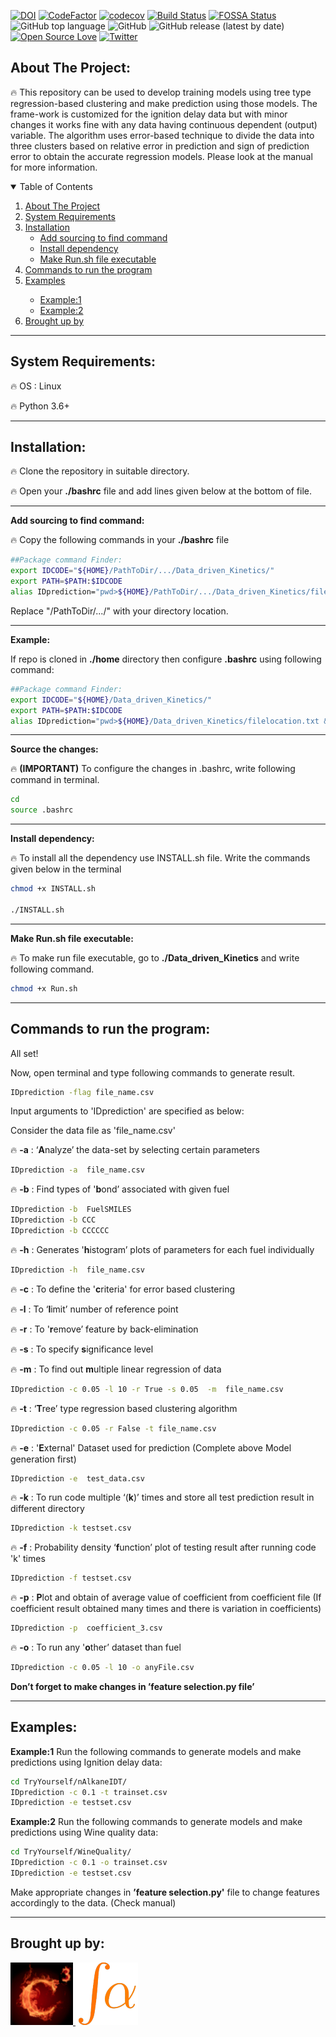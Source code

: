 [![DOI](https://zenodo.org/badge/DOI/10.5281/zenodo.5774617.svg)](https://doi.org/10.5281/zenodo.5774617)
[![CodeFactor](https://www.codefactor.io/repository/github/computational-chemistry-and-combustion/datadrivenidt/badge/main)](https://www.codefactor.io/repository/github/computational-chemistry-and-combustion/datadrivenidt/overview/main)
[![codecov](https://codecov.io/gh/Computational-Chemistry-and-Combustion/DataDrivenIDT/branch/main/graph/badge.svg?token=N83D9RS9HQ)](https://codecov.io/gh/Computational-Chemistry-and-Combustion/DataDrivenIDT)
[![Build Status](https://app.travis-ci.com/Computational-Chemistry-and-Combustion/DataDrivenIDT.svg?branch=main)](https://app.travis-ci.com/Computational-Chemistry-and-Combustion/DataDrivenIDT)
[![FOSSA Status](https://app.fossa.com/api/projects/git%2Bgithub.com%2FComputational-Chemistry-and-Combustion%2FData_driven_Kinetics.svg?type=shield)](https://app.fossa.com/projects/git%2Bgithub.com%2FComputational-Chemistry-and-Combustion%2FData_driven_Kinetics?ref=badge_shield)
![GitHub top language](https://img.shields.io/github/languages/top/Computational-Chemistry-and-Combustion/DataDrivenIDT)
![GitHub](https://img.shields.io/github/license/Computational-Chemistry-and-Combustion/DataDrivenIDT)
![GitHub release (latest by date)](https://img.shields.io/github/v/release/Computational-Chemistry-and-Combustion/DataDrivenIDT)
[![Open Source Love](https://img.shields.io/badge/Open-source-%3C3)](https://img.shields.io/badge/Open-source-%3C3)
[![Twitter](https://img.shields.io/twitter/url?style=social&url=https%3A%2F%2Fgithub.com%2FComputational-Chemistry-and-Combustion%2FDataDrivenIDT)](https://twitter.com/intent/tweet?text=Are\+you\+working\+with\+regression?\+Try\+out\+clustering-based\+regression\+algorithm:&url=https%3A%2F%2Fgithub.com%2FComputational-Chemistry-and-Combustion%2FDataDrivenIDT)


## About The Project:

:fire:  This repository can be used to develop training models using tree type regression-based clustering and make prediction using those models. The frame-work is customized for the ignition delay  data but with minor changes it works fine with any data having continuous dependent (output) variable. The algorithm uses error-based technique to divide the data into three clusters based on relative error in prediction and sign of prediction error to obtain the accurate regression models. Please look at the manual for more information.

<!-- TABLE OF CONTENTS -->
<details open="open">
  <summary>Table of Contents</summary>
  <ol>
    <li>
      <a href="#about-the-project">About The Project</a>
    </li>
    <li>
      <a href="#system-Requirements">System Requirements<a>
    </li>
    <li>
	<a href="#installation">Installation</a>
      <ul>
        <li><a href="#add-sourcing-to-find-command">Add sourcing to find command<a></li>
        <li><a href="#Install-dependency">Install dependency<a></li>
        <li><a href="#make-run.sh-file-executable">Make Run.sh file executable<a></li>
      </ul>
    </li>
    <li><a href="#commands-to-run-the-program">Commands to run the program</a></li>
    <li><a href="#examples">Examples</a></li>
    <ul>
        <li>    <a href="#example-1">Example:1<a></li>
        <li>    <a href="#example-2">Example:2<a></li>
      </ul>
    <li><a href="#brought-up-by">Brought up by</a></li>
  </ol>
</details>

---
## System Requirements:

:fire:  OS : Linux

:fire:  Python 3.6+

---
## Installation:

:fire:  Clone the repository in suitable directory.

:fire:  Open your **./bashrc** file and add lines given below at the bottom of file.


---
**Add sourcing to find command:**

:fire:  Copy the following commands in your **./bashrc** file 

```sh
##Package command Finder:
export IDCODE="${HOME}/PathToDir/.../Data_driven_Kinetics/"
export PATH=$PATH:$IDCODE
alias IDprediction="pwd>${HOME}/PathToDir/.../Data_driven_Kinetics/filelocation.txt && Run.sh"
```
Replace "/PathToDir/.../" with your directory location.

--- 
**Example:**

If repo is cloned in **./home** directory then configure **.bashrc** using following command:


```sh
##Package command Finder:
export IDCODE="${HOME}/Data_driven_Kinetics/"
export PATH=$PATH:$IDCODE
alias IDprediction="pwd>${HOME}/Data_driven_Kinetics/filelocation.txt && Run.sh"
```
---
**Source the changes:**

:fire:  **(IMPORTANT)** To configure the changes in .bashrc, write following command in terminal.

```sh
cd
source .bashrc
```
---
**Install dependency:**

:fire:  To install all the dependency use INSTALL.sh file. Write the commands given below in the terminal

```sh
chmod +x INSTALL.sh

./INSTALL.sh
```
 
 ---
**Make Run.sh file executable:**

:fire:  To make run file executable, go to **./Data_driven_Kinetics** and write following command.

```sh
chmod +x Run.sh
```
 

---

## Commands to run the program:

All set!

Now, open terminal and type following commands to generate result.

```sh
IDprediction -flag file_name.csv
```

Input arguments to 'IDprediction' are specified as below:

Consider the data file as 'file_name.csv'


:fire:  **-a** : ‘**A**nalyze’ the data-set by selecting certain parameters

```sh
IDprediction -a  file_name.csv  
```

:fire:  **-b** : Find types of '**b**ond’ associated with given fuel
```sh
IDprediction -b  FuelSMILES
IDprediction -b CCC
IDprediction -b CCCCCC

```

:fire:  **-h** : Generates '**h**istogram’ plots of parameters for each fuel individually

```sh
IDprediction -h  file_name.csv 
```

:fire:  **-c**  : To define the '**c**riteria' for error based clustering

:fire:  **-l**   : To ‘**l**imit’ number of reference point

:fire:  **-r**   : To '**r**emove’ feature by back-elimination

:fire:  **-s**  : To specify **s**ignificance level


:fire:  **-m** : To find out **m**ultiple linear regression of data 

```sh
IDprediction -c 0.05 -l 10 -r True -s 0.05  -m  file_name.csv 
```

:fire: **-t**  : ‘**T**ree’ type regression based clustering algorithm

```sh
IDprediction -c 0.05 -r False -t file_name.csv 
```

:fire:  **-e** : '**E**xternal' Dataset used for prediction (Complete above Model generation first)

```sh
IDprediction -e  test_data.csv 
```

:fire:  **-k**  : To run code multiple ‘(**k**)’ times and store all test prediction result in different directory

```sh
IDprediction -k testset.csv
```

:fire:  **-f**  : Probability density ‘**f**unction’ plot of testing result after running code 'k' times

```sh
IDprediction -f testset.csv
```


:fire:  **-p**  : **P**lot and obtain of average value of coefficient from coefficient file (If coefficient result obtained many times and there is variation in coefficients)
```sh
IDprediction -p  coefficient_3.csv 
```

:fire:  **-o**  : To run any '**o**ther’ dataset than fuel

```sh
IDprediction -c 0.05 -l 10 -o anyFile.csv
```
**Don’t forget to make changes in ’feature selection.py
file’**

---
## Examples:

**Example:1**
Run the following commands to generate models and make predictions using Ignition delay data:
```sh
cd TryYourself/nAlkaneIDT/
IDprediction -c 0.1 -t trainset.csv
IDprediction -e testset.csv
```

**Example:2**
Run the following commands to generate models and make predictions using Wine quality data:
```sh
cd TryYourself/WineQuality/
IDprediction -c 0.1 -o trainset.csv
IDprediction -e testset.csv
```

Make appropriate changes in **’feature selection.py'** file to change features accordingly to the data. (Check manual)

---

## Brought up by:

<dl>
      <a href="https://krithikasivaram.github.io">
         <img alt="CCC Group" src="https://github.com/pragneshrana/logos/blob/master/logo.jpg"
         width=100" height="100">
      </a>
      <a href="http://sivaramambikasaran.com/">
         <img alt="SAFRAN Group" src="https://github.com/pragneshrana/logos/blob/master/17197871.png"
         width=100" height="100">
      </a>
</dl>

